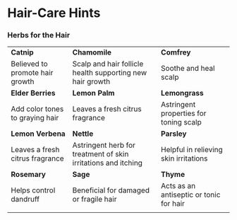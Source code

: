 # Hair-Care Hints
### Herbs for the Hair

|  |  |  |
| ------ | ------ | ------ |
| **Catnip** | **Chamomile** | **Comfrey** |
| Believed to promote hair growth | Scalp and hair follicle health supporting new hair growth | Soothe and heal scalp |
| **Elder Berries** | **Lemon Palm** | **Lemongrass** |
| Add color tones to graying hair | Leaves a fresh citrus fragrance | Astringent properties for toning scalp |
| **Lemon Verbena** | **Nettle** | **Parsley** |
| Leaves a fresh citrus fragrance | Astringent herb for treatment of skin irritations and itching | Helpful in relieving skin irritations |
| **Rosemary** | **Sage** | **Thyme** |
| Helps control dandruff | Beneficial for damaged or fragile hair | Acts as an antiseptic or tonic for hair |
|  |  |  |
